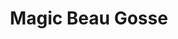 ---
title: Magic Beau Gosse
tags: cards
address: 29 Bd des Alliés, 14000 Caen
social-media-link: instagram.com
number: 2
cssID: magic-beau-gosse
lang: fr
description: >
    << C'est pour ma ville sauce magique beau gosse. » Ces sandwich sont devenus incontournables depuis la mise en avant par Orelsan."
---